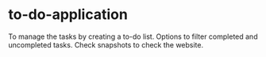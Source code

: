 # to-do-application

To manage the tasks by creating a to-do list. Options to filter completed and uncompleted tasks. Check snapshots to check the website.
